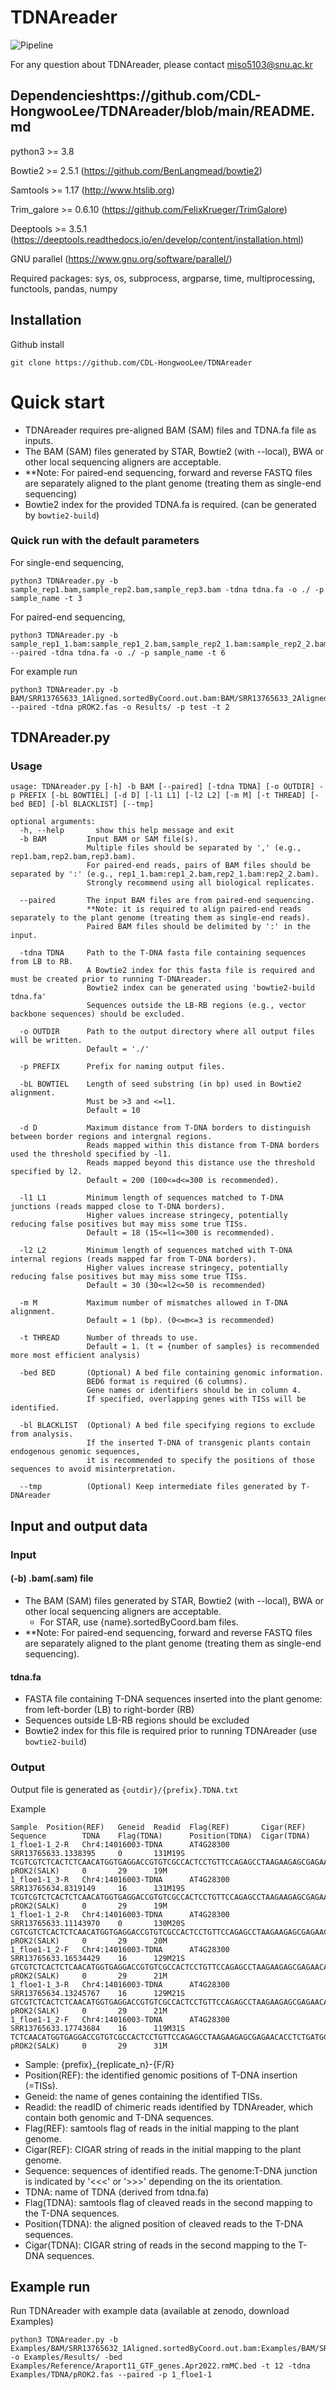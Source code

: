# TDNAreader
  
![Pipeline](https://github.com/user-attachments/assets/03d6f6aa-8fde-4780-9d17-79505598d499)

For any question about TDNAreader, please contact miso5103@snu.ac.kr

## Dependencieshttps://github.com/CDL-HongwooLee/TDNAreader/blob/main/README.md
python3 >= 3.8

Bowtie2 >= 2.5.1 (https://github.com/BenLangmead/bowtie2)

Samtools >= 1.17 (http://www.htslib.org)

Trim_galore >= 0.6.10 (https://github.com/FelixKrueger/TrimGalore)

Deeptools >= 3.5.1 (https://deeptools.readthedocs.io/en/develop/content/installation.html)

GNU parallel (https://www.gnu.org/software/parallel/)

Required packages: sys, os, subprocess, argparse, time, multiprocessing, functools, pandas, numpy

## Installation
Github install

```
git clone https://github.com/CDL-HongwooLee/TDNAreader
```

# Quick start

- TDNAreader requires pre-aligned BAM (SAM) files and TDNA.fa file as inputs.
- The BAM (SAM) files generated by STAR, Bowtie2 (with --local), BWA or other local sequencing aligners are acceptable.
- **Note: For paired-end sequencing, forward and reverse FASTQ files are separately aligned to the plant genome (treating them as single-end sequencing)
- Bowtie2 index for the provided TDNA.fa is required. (can be generated by ```bowtie2-build```)



### Quick run with the default parameters

For single-end sequencing,
```
python3 TDNAreader.py -b sample_rep1.bam,sample_rep2.bam,sample_rep3.bam -tdna tdna.fa -o ./ -p sample_name -t 3
```

For paired-end sequencing,
```
python3 TDNAreader.py -b sample_rep1_1.bam:sample_rep1_2.bam,sample_rep2_1.bam:sample_rep2_2.bam,sample_rep3_1.bam:sample_rep3_2.bam --paired -tdna tdna.fa -o ./ -p sample_name -t 6
```

For example run
```
python3 TDNAreader.py -b BAM/SRR13765633_1Aligned.sortedByCoord.out.bam:BAM/SRR13765633_2Aligned.sortedByCoord.out.bam --paired -tdna pROK2.fas -o Results/ -p test -t 2
```

## TDNAreader.py

### Usage

```
usage: TDNAreader.py [-h] -b BAM [--paired] [-tdna TDNA] [-o OUTDIR] -p PREFIX [-bL BOWTIEL] [-d D] [-l1 L1] [-l2 L2] [-m M] [-t THREAD] [-bed BED] [-bl BLACKLIST] [--tmp]

optional arguments:
  -h, --help       show this help message and exit
  -b BAM         Input BAM or SAM file(s).
                 Multiple files should be separated by ',' (e.g., rep1.bam,rep2.bam,rep3.bam).
                 For paired-end reads, pairs of BAM files should be separated by ':' (e.g., rep1_1.bam:rep1_2.bam,rep2_1.bam:rep2_2.bam).
                 Strongly recommend using all biological replicates.

  --paired       The input BAM files are from paired-end sequencing.
                 **Note: it is required to align paired-end reads separately to the plant genome (treating them as single-end reads).
                 Paired BAM files should be delimited by ':' in the input.

  -tdna TDNA     Path to the T-DNA fasta file containing sequences from LB to RB.
                 A Bowtie2 index for this fasta file is required and must be created prior to running T-DNAreader.
                 Bowtie2 index can be generated using 'bowtie2-build tdna.fa'
                 Sequences outside the LB-RB regions (e.g., vector backbone sequences) should be excluded.

  -o OUTDIR      Path to the output directory where all output files will be written.
                 Default = './'

  -p PREFIX      Prefix for naming output files.

  -bL BOWTIEL    Length of seed substring (in bp) used in Bowtie2 alignment.
                 Must be >3 and <=l1.
                 Default = 10

  -d D           Maximum distance from T-DNA borders to distinguish between border regions and intergnal regions.
                 Reads mapped within this distance from T-DNA borders used the threshold specified by -l1.
                 Reads mapped beyond this distance use the threshold specified by l2.
                 Default = 200 (100<=d<=300 is recommended).

  -l1 L1         Minimum length of sequences matched to T-DNA junctions (reads mapped close to T-DNA borders).
                 Higher values increase stringecy, potentially reducing false positives but may miss some true TISs.
                 Default = 18 (15<=l1<=300 is recommended).

  -l2 L2         Minimum length of sequences matched with T-DNA internal regions (reads mapped far from T-DNA borders).
                 Higher values increase stringecy, potentially reducing false positives but may miss some true TISs.
                 Default = 30 (30<=l2<=50 is recommended)

  -m M           Maximum number of mismatches allowed in T-DNA alignment.
                 Default = 1 (bp). (0<=m<=3 is recommended)

  -t THREAD      Number of threads to use.
                 Default = 1. (t = {number of samples} is recommended more most efficient analysis)

  -bed BED       (Optional) A bed file containing genomic information.
                 BED6 format is required (6 columns).
                 Gene names or identifiers should be in column 4.
                 If specified, overlapping genes with TISs will be identified.

  -bl BLACKLIST  (Optional) A bed file specifying regions to exclude from analysis.
                 If the inserted T-DNA of transgenic plants contain endogenous genomic sequences,
                 it is recommended to specify the positions of those sequences to avoid misinterpretation.

  --tmp          (Optional) Keep intermediate files generated by T-DNAreader

```



## Input and output data

### Input

#### (-b) .bam(.sam) file 

- The BAM (SAM) files generated by STAR, Bowtie2 (with --local), BWA or other local sequencing aligners are acceptable.
  - For STAR, use {name}.sortedByCoord.bam files.
- **Note: For paired-end sequencing, forward and reverse FASTQ files are separately aligned to the plant genome (treating them as single-end sequencing).

#### tdna.fa

- FASTA file containing T-DNA sequences inserted into the plant genome: from left-border (LB) to right-border (RB)
- Sequences outside LB-RB regions should be excluded
- Bowtie2 index for this file is required prior to running TDNAreader (use ```bowtie2-build```)

### Output

Output file is generated as ```{outdir}/{prefix}.TDNA.txt```

Example 
```
Sample  Position(REF)   Geneid  Readid  Flag(REF)       Cigar(REF)      Sequence        TDNA    Flag(TDNA)      Position(TDNA)  Cigar(TDNA)
1_floe1-1_2-R   Chr4:14016003-TDNA      AT4G28300       SRR13765633.1338395     0       131M19S TCGTCGTCTCACTCTCAACATGGTGAGGACCGTGTCGCCACTCCTGTTCCAGAGCCTAAGAAGAGCGAGAACACCTCTGATGCACACAACCAGCAGCTTGCACTTGCTTTGCCTCACCAAATAGCCCCACA>>>TTGACGCTTAGACAACTTA>>> pROK2(SALK)     0       29      19M
1_floe1-1_3-R   Chr4:14016003-TDNA      AT4G28300       SRR13765634.8319149     16      131M19S TCGTCGTCTCACTCTCAACATGGTGAGGACCGTGTCGCCACTCCTGTTCCAGAGCCTAAGAAGAGCGAGAACACCTCTGATGCACACAACCAGCAGCTTGCACTTGCTTTGCCTCACCAAATAGCCCCACA>>>TTGACGCTTAGACAACTTA>>> pROK2(SALK)     0       29      19M
1_floe1-1_2-R   Chr4:14016003-TDNA      AT4G28300       SRR13765633.11143970    0       130M20S CGTCGTCTCACTCTCAACATGGTGAGGACCGTGTCGCCACTCCTGTTCCAGAGCCTAAGAAGAGCGAGAACACCTCTGATGCACACAACCAGCAGCTTGCACTTGCTTTGCCTCACCAAATAGCCCCACA>>>TTGACGCTTAGACAACTTAA>>> pROK2(SALK)     0       29      20M
1_floe1-1_2-F   Chr4:14016003-TDNA      AT4G28300       SRR13765633.16534429    16      129M21S GTCGTCTCACTCTCAACATGGTGAGGACCGTGTCGCCACTCCTGTTCCAGAGCCTAAGAAGAGCGAGAACACCTCTGATGCACACAACCAGCAGCTTGCACTTGCTTTGCCTCACCAAATAGCCCCACA>>>TTGACGCTTAGACAACTTAAT>>> pROK2(SALK)     0       29      21M
1_floe1-1_3-R   Chr4:14016003-TDNA      AT4G28300       SRR13765634.13245767    16      129M21S GTCGTCTCACTCTCAACATGGTGAGGACCGTGTCGCCACTCCTGTTCCAGAGCCTAAGAAGAGCGAGAACACCTCTGATGCACACAACCAGCAGCTTGCACTTGCTTTGCCTCACCAAATAGCCCCACA>>>TTGACGCTTAGACAACTTAAT>>> pROK2(SALK)     0       29      21M
1_floe1-1_2-F   Chr4:14016003-TDNA      AT4G28300       SRR13765633.17743684    16      119M31S TCTCAACATGGTGAGGACCGTGTCGCCACTCCTGTTCCAGAGCCTAAGAAGAGCGAGAACACCTCTGATGCACACAACCAGCAGCTTGCACTTGCTTTGCCTCACCAAATAGCCCCACA>>>TTGACGCTTAGACAACTTAATAACACATTGC>>> pROK2(SALK)     0       29      31M
```
- Sample: {prefix}_{replicate_n}-{F/R}
- Position(REF): the identified genomic positions of T-DNA insertion (=TISs).
- Geneid: the name of genes containing the identified TISs.
- Readid: the readID of chimeric reads identified by TDNAreader, which contain both genomic and T-DNA sequences.
- Flag(REF): samtools flag of reads in the initial mapping to the plant genome.
- Cigar(REF): CIGAR string of reads in the initial mapping to the plant genome.
- Sequence: sequences of identified reads. The genome:T-DNA junction is indicated by '<<<' or '>>>' depending on the its orientation.
- TDNA: name of TDNA (derived from tdna.fa)
- Flag(TDNA): samtools flag of cleaved reads in the second mapping to the T-DNA sequences.
- Position(TDNA): the aligned position of cleaved reads to the T-DNA sequences.
- Cigar(TDNA): CIGAR string of reads in the second mapping to the T-DNA sequences.


## Example run

Run TDNAreader with example data (available at zenodo, download Examples)

```
python3 TDNAreader.py -b Examples/BAM/SRR13765632_1Aligned.sortedByCoord.out.bam:Examples/BAM/SRR13765632_2Aligned.sortedByCoord.out.bam,Examples/BAM/SRR13765633_1Aligned.sortedByCoord.out.bam:Examples/BAM/SRR13765633_2Aligned.sortedByCoord.out.bam,Examples/BAM/SRR13765634_1Aligned.sortedByCoord.out.bam:Examples/BAM/SRR13765634_2Aligned.sortedByCoord.out.bam -o Examples/Results/ -bed Examples/Reference/Araport11_GTF_genes.Apr2022.rmMC.bed -t 12 -tdna Examples/TDNA/pROK2.fas --paired -p 1_floe1-1
```

